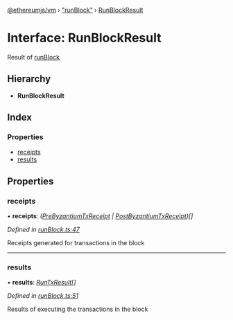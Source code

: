[@ethereumjs/vm](../README.md) › ["runBlock"](../modules/_runblock_.md) › [RunBlockResult](_runblock_.runblockresult.md)

# Interface: RunBlockResult

Result of [runBlock](../classes/_index_.vm.md#runblock)

## Hierarchy

* **RunBlockResult**

## Index

### Properties

* [receipts](_runblock_.runblockresult.md#receipts)
* [results](_runblock_.runblockresult.md#results)

## Properties

###  receipts

• **receipts**: *([PreByzantiumTxReceipt](_runblock_.prebyzantiumtxreceipt.md) | [PostByzantiumTxReceipt](_runblock_.postbyzantiumtxreceipt.md))[]*

*Defined in [runBlock.ts:47](https://github.com/ethereumjs/ethereumjs-vm/blob/master/packages/vm/lib/runBlock.ts#L47)*

Receipts generated for transactions in the block

___

###  results

• **results**: *[RunTxResult](_runtx_.runtxresult.md)[]*

*Defined in [runBlock.ts:51](https://github.com/ethereumjs/ethereumjs-vm/blob/master/packages/vm/lib/runBlock.ts#L51)*

Results of executing the transactions in the block
